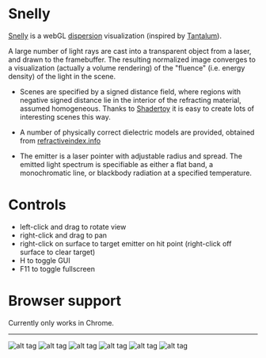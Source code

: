 
# Snelly

[Snelly](http://snelly.net) is a webGL [dispersion](https://en.wikipedia.org/wiki/Dispersion_(optics)) visualization (inspired by [Tantalum](https://benedikt-bitterli.me/tantalum/)). 

A large number of light rays are cast into a transparent object from a laser, and drawn to the framebuffer. The resulting normalized image converges to a visualization (actually a volume rendering) of the "fluence" (i.e. energy density) of the light in the scene. 

  - Scenes are specified by a signed distance field, where regions with negative signed distance lie in the interior of the refracting material, assumed homogeneous. Thanks to [Shadertoy](https://www.shadertoy.com/) it is easy to create lots of interesting scenes this way.
	
  - A number of physically correct dielectric models are provided, obtained from [refractiveindex.info](http://refractiveindex.info/)
	
  - The emitter is a laser pointer with adjustable radius and spread. The emitted light spectrum is specifiable as either a flat band, a monochromatic line, or blackbody radiation at a specified temperature.





Controls
========

  - left-click and drag to rotate view
  - right-click and drag to pan
  - right-click on surface to target emitter on hit point (right-click off surface to clear target)
  - H to toggle GUI
  - F11 to toggle fullscreen



Browser support
===============

Currently only works in Chrome.


---

![alt tag](https://raw.githubusercontent.com/portsmouth/snelly/master/images/gem.png)
![alt tag](https://raw.githubusercontent.com/portsmouth/snelly/master/images/fibre2.png)
![alt tag](https://raw.githubusercontent.com/portsmouth/snelly/master/images/glass.png)
![alt tag](https://raw.githubusercontent.com/portsmouth/snelly/master/images/knot.png)
![alt tag](https://raw.githubusercontent.com/portsmouth/snelly/master/images/slabs.png)
![alt tag](https://raw.githubusercontent.com/portsmouth/snelly/master/images/menger.png)